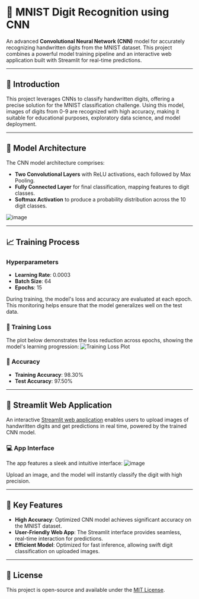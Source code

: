 # 🧠 MNIST Digit Recognition using CNN

An advanced **Convolutional Neural Network (CNN)** model for accurately recognizing handwritten digits from the MNIST dataset. This project combines a powerful model training pipeline and an interactive web application built with Streamlit for real-time predictions.

---

## 📖 Introduction
This project leverages CNNs to classify handwritten digits, offering a precise solution for the MNIST classification challenge. Using this model, images of digits from 0-9 are recognized with high accuracy, making it suitable for educational purposes, exploratory data science, and model deployment.

---

## 🧬 Model Architecture
The CNN model architecture comprises:
- **Two Convolutional Layers** with ReLU activations, each followed by Max Pooling.
- **Fully Connected Layer** for final classification, mapping features to digit classes.
- **Softmax Activation** to produce a probability distribution across the 10 digit classes.

![image](https://github.com/user-attachments/assets/c6153aa6-d145-429b-a152-64fac30ff25b)

---

## 📈 Training Process
### Hyperparameters
- **Learning Rate**: 0.0003
- **Batch Size**: 64
- **Epochs**: 15

During training, the model's loss and accuracy are evaluated at each epoch. This monitoring helps ensure that the model generalizes well on the test data.

### 🔹 Training Loss
The plot below demonstrates the loss reduction across epochs, showing the model's learning progression:
![Training Loss Plot](images/training_loss.png)

### 🔹 Accuracy
- **Training Accuracy**: 98.30%
- **Test Accuracy**: 97.50%

---

## 🚀 Streamlit Web Application
An interactive [Streamlit web application](https://cnn-mnist-uvtrszxczn3qcd3yt4m6am.streamlit.app/) enables users to upload images of handwritten digits and get predictions in real time, powered by the trained CNN model.

### 💻 App Interface
The app features a sleek and intuitive interface:
![image](https://github.com/user-attachments/assets/61860ceb-951a-42df-9ff0-2e601f92db14)

Upload an image, and the model will instantly classify the digit with high precision.

---

## 🔑 Key Features
- **High Accuracy**: Optimized CNN model achieves significant accuracy on the MNIST dataset.
- **User-Friendly Web App**: The Streamlit interface provides seamless, real-time interaction for predictions.
- **Efficient Model**: Optimized for fast inference, allowing swift digit classification on uploaded images.

---

## 📜 License
This project is open-source and available under the [MIT License](LICENSE).
